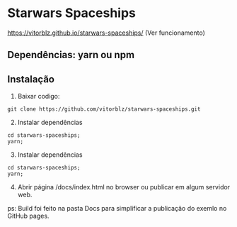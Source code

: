 # Starwars Spaceships

https://vitorblz.github.io/starwars-spaceships/ (Ver funcionamento)

## Dependências: yarn ou npm


## Instalação

1. Baixar codigo:
```
git clone https://github.com/vitorblz/starwars-spaceships.git
```

2. Instalar dependências
```
cd starwars-spaceships;
yarn; 
```

3. Instalar dependências
```
cd starwars-spaceships;
yarn; 
```

4. Abrir página /docs/index.html no browser ou publicar em algum servidor web.

ps: Build foi feito na pasta Docs para simplificar a publicação do exemlo no GitHub pages.